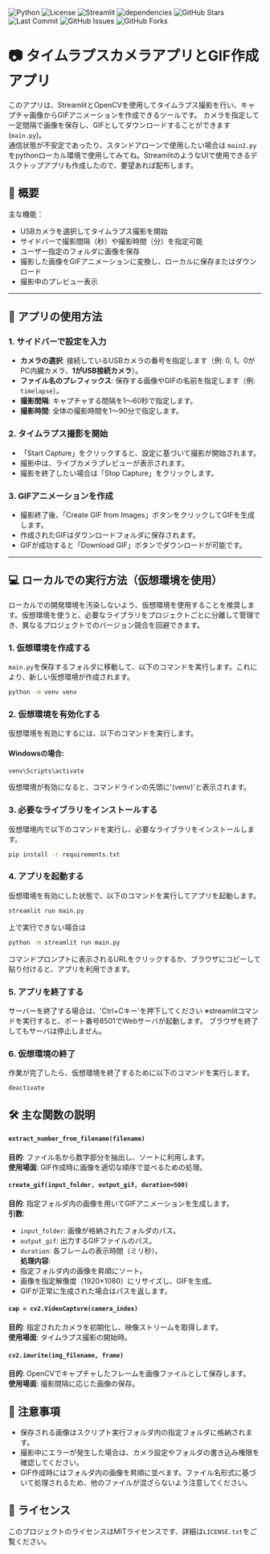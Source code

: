 ![Python](https://img.shields.io/badge/python-3.7%20%7C%203.8%20%7C%203.9-blue)
![License](https://img.shields.io/badge/license-MIT-green)
![Streamlit](https://img.shields.io/badge/streamlit-%E2%AC%9B-orange)
![dependencies](https://img.shields.io/badge/dependencies-up%20to%20date-brightgreen)
![GitHub Stars](https://img.shields.io/github/stars/ymmtshch/TimeLapseCamera?style=social)
![Last Commit](https://img.shields.io/github/last-commit/ymmtshch/TimeLapseCamera)
![GitHub Issues](https://img.shields.io/github/issues/ymmtshch/TimeLapseCamera)
![GitHub Forks](https://img.shields.io/github/forks/ymmtshch/TimeLapseCamera?style=social)

# 📷 タイムラプスカメラアプリとGIF作成アプリ

このアプリは、StreamlitとOpenCVを使用してタイムラプス撮影を行い、キャプチャ画像からGIFアニメーションを作成できるツールです。
カメラを指定して一定間隔で画像を保存し、GIFとしてダウンロードすることができます(`main.py`)。<br>
通信状態が不安定であったり、スタンドアローンで使用したい場合は `main2.py` をpythonローカル環境で使用してみてね。StreamlitのようなUIで使用できるデスクトップアプリも作成したので、要望あれば配布します。

## 📄 概要

主な機能：
- USBカメラを選択してタイムラプス撮影を開始
- サイドバーで撮影間隔（秒）や撮影時間（分）を指定可能
- ユーザー指定のフォルダに画像を保存
- 撮影した画像をGIFアニメーションに変換し、ローカルに保存またはダウンロード
- 撮影中のプレビュー表示

---

## 🚀 アプリの使用方法

### 1. サイドバーで設定を入力
- **カメラの選択**: 接続しているUSBカメラの番号を指定します（例: 0, 1。0がPC内臓カメラ、**1がUSB接続カメラ**）。
- **ファイル名のプレフィックス**: 保存する画像やGIFの名前を指定します（例: `timelapse`）。
- **撮影間隔**: キャプチャする間隔を1～60秒で指定します。
- **撮影時間**: 全体の撮影時間を1～90分で指定します。

### 2. タイムラプス撮影を開始
- 「Start Capture」をクリックすると、設定に基づいて撮影が開始されます。
- 撮影中は、ライブカメラプレビューが表示されます。
- 撮影を終了したい場合は「Stop Capture」をクリックします。

### 3. GIFアニメーションを作成
- 撮影終了後、「Create GIF from Images」ボタンをクリックしてGIFを生成します。
- 作成されたGIFはダウンロードフォルダに保存されます。
- GIFが成功すると「Download GIF」ボタンでダウンロードが可能です。

---

## 💻 ローカルでの実行方法（仮想環境を使用）
ローカルでの開発環境を汚染しないよう、仮想環境を使用することを推奨します。仮想環境を使うと、必要なライブラリをプロジェクトごとに分離して管理でき、異なるプロジェクトでのバージョン競合を回避できます。

### 1. 仮想環境を作成する
`main.py`を保存するフォルダに移動して、以下のコマンドを実行します。これにより、新しい仮想環境が作成されます。
```bash
python -m venv venv
```

### 2. 仮想環境を有効化する
仮想環境を有効にするには、以下のコマンドを実行します。

#### Windowsの場合:
```bash
venv\Scripts\activate
```
仮想環境が有効になると、コマンドラインの先頭に'(venv)'と表示されます。

### 3. 必要なライブラリをインストールする
仮想環境内で以下のコマンドを実行し、必要なライブラリをインストールします。
```bash
pip install -r requirements.txt
```

### 4. アプリを起動する
仮想環境を有効にした状態で、以下のコマンドを実行してアプリを起動します。
```bash
streamlit run main.py
```
上で実行できない場合は
```bash
python -m streamlit run main.py
```
コマンドプロンプトに表示されるURLをクリックするか、ブラウザにコピーして貼り付けると、アプリを利用できます。

### 5. アプリを終了する
サーバーを終了する場合は、'Ctrl+Cキー'を押下してください
※streamlitコマンドを実行すると、ポート番号8501でWebサーバが起動します。 ブラウザを終了してもサーバは停止しません。

### 6. 仮想環境の終了
作業が完了したら、仮想環境を終了するために以下のコマンドを実行します。
```bash
deactivate
```

## 🛠️ 主な関数の説明
#### `extract_number_from_filename(filename)`
**目的**: ファイル名から数字部分を抽出し、ソートに利用します。<br>
**使用場面**: GIF作成時に画像を適切な順序で並べるための処理。<br>
#### `create_gif(input_folder, output_gif, duration=500)`
**目的**: 指定フォルダ内の画像を用いてGIFアニメーションを生成します。<br>
**引数**:
- `input_folder`: 画像が格納されたフォルダのパス。
- `output_gif`: 出力するGIFファイルのパス。
- `duration`: 各フレームの表示時間（ミリ秒）。
<br>**処理内容**:
- 指定フォルダ内の画像を昇順にソート。
- 画像を指定解像度（1920×1080）にリサイズし、GIFを生成。
- GIFが正常に生成された場合はパスを返します。
#### `cap = cv2.VideoCapture(camera_index)`
**目的**: 指定されたカメラを初期化し、映像ストリームを取得します。<br>
**使用場面**: タイムラプス撮影の開始時。<br>
#### `cv2.imwrite(img_filename, frame)`
**目的**: OpenCVでキャプチャしたフレームを画像ファイルとして保存します。<br>
**使用場面**: 撮影間隔に応じた画像の保存。<br>

## 🌟 注意事項
- 保存される画像はスクリプト実行フォルダ内の指定フォルダに格納されます。
- 撮影中にエラーが発生した場合は、カメラ設定やフォルダの書き込み権限を確認してください。
- GIF作成時にはフォルダ内の画像を昇順に並べます。ファイル名形式に基づいて処理されるため、他のファイルが混ざらないよう注意してください。

## 📜 ライセンス
このプロジェクトのライセンスはMITライセンスです、詳細は`LICENSE.txt`をご覧ください。
